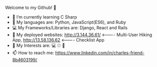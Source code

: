 Welcome to my Github! 👋

- 🌱 I’m currently learning C Sharp
- 📢 My languages are: Python, JavaScript(ES6), and Ruby
- 💻 My Frameworks/Libraries are: Django, React and Rails
- 🔗 My deployed websites: http://3.144.36.61/ <---- Multi-User Hiking App, http://13.58.136.62 <---- Checklist App
- 👀 My Interests are: 💻 ⚾ 🥾
- 📫 How to reach me: https://www.linkedin.com/in/charles-friend-8b4603199/
